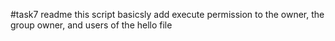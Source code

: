  #task7 readme
 this script basicsly add execute permission to the owner, the group owner, and users of the hello file
